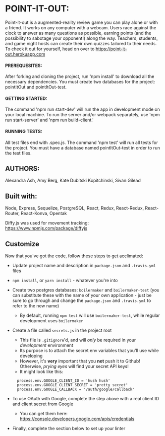 # POINT-IT-OUT:

Point-it-out is a augmented-reality review game you can play alone or with a friend. It works on any computer with a webcam. Users race against the clock to answer as many questions as possible, earning points (and the possibility to sabotage your opponent!) along the way. Teachers, students, and game night hosts can create their own quizzes tailored to their needs. To check it out for yourself, head on over to https://point-it-out.herokuapp.com

#### PREREQUESITES:
After forking and cloning the project, run 'npm install' to download all the necessary dependencies. You must create two databases for the project: pointItOut and pointItOut-test.

#### GETTING STARTED:
The command 'npm run start-dev' will run the app in development mode on your local machine. To run the server and/or webpack separately, use 'npm run start-server' and 'npm run build-client.'

#### RUNNING TESTS:
All test files end with .spec.js. The command 'npm test' will run all tests for the project. You must have a database named pointItOut-test in order to run the test files.

## AUTHORS:
Alexandra Ash,
Amy Berg,
Kate Dubitski Kopitchinski,
Sivan Gilead

## Built with:
Node, Express, Sequelize, PostgreSQL, React, Redux, React-Redux, React-Router, React-Konva, Opentak

Diffy.js was used for movement tracking: https://www.npmjs.com/package/diffyjs



## Customize

Now that you've got the code, follow these steps to get acclimated:

* Update project name and description in `package.json` and `.travis.yml` files
* `npm install`, or `yarn install` - whatever you're into
* Create two postgres databases: `boilermaker` and `boilermaker-test` (you can substitute these with the name of your own application - just be sure to go through and change the `package.json` and `.travis.yml` to refer to the new name)
  * By default, running `npm test` will use `boilermaker-test`, while regular development uses `boilermaker`
* Create a file called `secrets.js` in the project root

  * This file is `.gitignore`'d, and will _only_ be required in your _development_ environment
  * Its purpose is to attach the secret env variables that you'll use while developing
  * However, it's **very** important that you **not** push it to Github! Otherwise, _prying eyes_ will find your secret API keys!
  * It might look like this:

  ```
    process.env.GOOGLE_CLIENT_ID = 'hush hush'
    process.env.GOOGLE_CLIENT_SECRET = 'pretty secret'
    process.env.GOOGLE_CALLBACK = '/auth/google/callback'
  ```

* To use OAuth with Google, complete the step above with a real client ID and client secret from Google
  * You can get them here: https://console.developers.google.com/apis/credentials
* Finally, complete the section below to set up your linter
